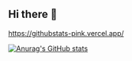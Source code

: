 ## Hi there 👋

<!--
**GShadow5/GShadow5** is a ✨ _special_ ✨ repository because its `README.md` (this file) appears on your GitHub profile.

Here are some ideas to get you started:

- 🔭 I’m currently working on ...
- 🌱 I’m currently learning ...
- 👯 I’m looking to collaborate on ...
- 🤔 I’m looking for help with ...
- 💬 Ask me about ...
- 📫 How to reach me: ...
- 😄 Pronouns: ...
- ⚡ Fun fact: ...
-->
https://githubstats-pink.vercel.app/

[![Anurag's GitHub stats](https://githubstats-pink.vercel.app/api?username=opus-tango&theme=github_dark&hide_border=false&include_all_commits=false&count_private=false)](https://github.com/anuraghazra/github-readme-stats)
